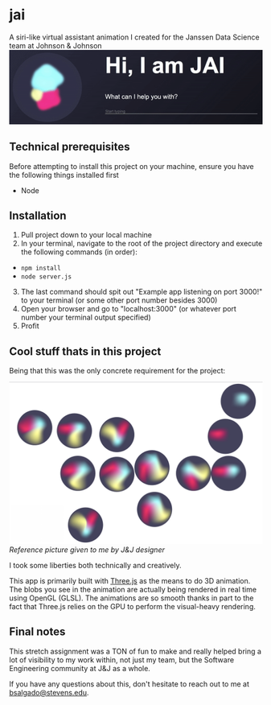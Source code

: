 # jai
A siri-like virtual assistant animation I created for the Janssen Data Science team at Johnson &amp; Johnson
![jai](./jai.gif "jai")

## Technical prerequisites
Before attempting to install this project on your machine, ensure you have the following things installed first
- Node

## Installation
1. Pull project down to your local machine
2. In your terminal, navigate to the root of the project directory and execute the following commands (in order):
- `npm install`
- `node server.js`
3. The last command should spit out "Example app listening on port 3000!" to your terminal (or some other port number besides 3000)
4. Open your browser and go to "localhost:3000" (or whatever port number your terminal output specified)
5. Profit

## Cool stuff thats in this project
Being that this was the only concrete requirement for the project:

![Reference picture given to me by J&amp;J designer](./JAI-req.png "Reference picture given to me by J&amp;J designer")
*Reference picture given to me by J&amp;J designer*

I took some liberties both technically and creatively.

This app is primarily built with [Three.js](https://threejs.org/) as the means to do 3D animation.
The blobs you see in the animation are actually being rendered in real time using OpenGL (GLSL).
The animations are so smooth thanks in part to the fact that Three.js relies on the GPU to perform the visual-heavy rendering.

## Final notes
This stretch assignment was a TON of fun to make and really helped bring a lot of visibility to my work within, not just my team,
but the Software Engineering community at J&amp;J as a whole.

If you have any questions about this, don't hesitate to reach out to me at bsalgado@stevens.edu.

